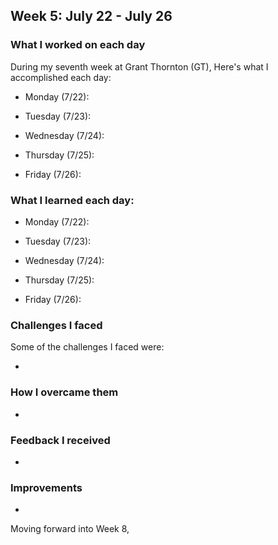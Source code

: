 ## Week 5: July 22 - July 26

### What I worked on each day 

During my seventh week at Grant Thornton (GT), Here's what I accomplished each day:

- Monday (7/22): 


- Tuesday (7/23):


- Wednesday (7/24): 


- Thursday (7/25): 


- Friday (7/26):

### What I learned each day:

- Monday (7/22): 


- Tuesday (7/23):


- Wednesday (7/24): 


- Thursday (7/25): 


- Friday (7/26):


### Challenges I faced

Some of the challenges I faced were:

-

### How I overcame them

-

### Feedback I received

-

### Improvements

- 

Moving forward into Week 8, 

